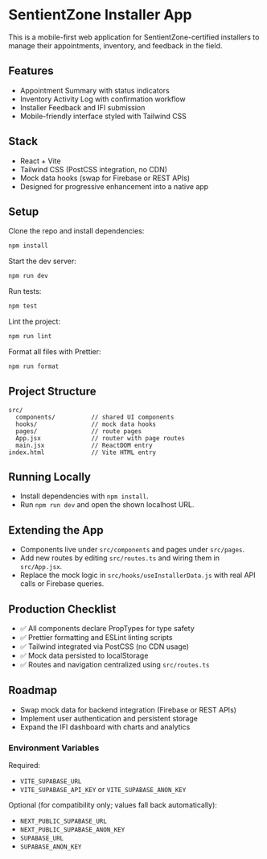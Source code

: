 # SentientZone Installer App

This is a mobile-first web application for SentientZone-certified installers to manage their appointments, inventory, and feedback in the field.

## Features
- Appointment Summary with status indicators
- Inventory Activity Log with confirmation workflow
- Installer Feedback and IFI submission
- Mobile-friendly interface styled with Tailwind CSS

## Stack
- React + Vite
- Tailwind CSS (PostCSS integration, no CDN)
- Mock data hooks (swap for Firebase or REST APIs)
- Designed for progressive enhancement into a native app

## Setup
Clone the repo and install dependencies:
```bash
npm install
```

Start the dev server:
```bash
npm run dev
```

Run tests:
```bash
npm test
```

Lint the project:
```bash
npm run lint
```

Format all files with Prettier:
```bash
npm run format
```

## Project Structure
```
src/
  components/          // shared UI components
  hooks/               // mock data hooks
  pages/               // route pages
  App.jsx              // router with page routes
  main.jsx             // ReactDOM entry
index.html             // Vite HTML entry
```

## Running Locally
- Install dependencies with `npm install`.
- Run `npm run dev` and open the shown localhost URL.

## Extending the App
- Components live under `src/components` and pages under `src/pages`.
- Add new routes by editing `src/routes.ts` and wiring them in `src/App.jsx`.
- Replace the mock logic in `src/hooks/useInstallerData.js` with real API calls or Firebase queries.

## Production Checklist
- ✅ All components declare PropTypes for type safety
- ✅ Prettier formatting and ESLint linting scripts
- ✅ Tailwind integrated via PostCSS (no CDN usage)
- ✅ Mock data persisted to localStorage
- ✅ Routes and navigation centralized using `src/routes.ts`

## Roadmap
- Swap mock data for backend integration (Firebase or REST APIs)
- Implement user authentication and persistent storage
- Expand the IFI dashboard with charts and analytics

### Environment Variables

Required:
- `VITE_SUPABASE_URL`
- `VITE_SUPABASE_API_KEY` or `VITE_SUPABASE_ANON_KEY`

Optional (for compatibility only; values fall back automatically):
- `NEXT_PUBLIC_SUPABASE_URL`
- `NEXT_PUBLIC_SUPABASE_ANON_KEY`
- `SUPABASE_URL`
- `SUPABASE_ANON_KEY`
